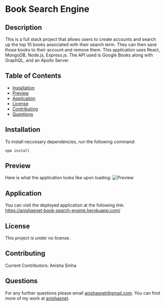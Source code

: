 
# Book Search Engine

## Description
This is a full stack project that allows users to create accounts and search up the top 10 books associated with their search term. They can then save those books to their account and remove them. This application uses React, MongoDB, Node.js, Express.js. The API used is Google Books along with GraphQL, and an Apollo Server.

## Table of Contents
* [Installation](#installation)
* [Preview](#preview)
* [Application](#application)
* [License](#license)
* [Contributing](#contributing)
* [Questions](#questions)

## Installation

To install neccesary dependencies, run the following command:

```
npm install
```
## Preview

Here is what the application looks like upon loading:
![Preview](https://drive.google.com/uc?export=view&id=1fwao1l5Np915T_a_vrMp4YHXqcCPhoUr)

## Application

You can visit the deployed application at the following link: https://anishasnet-book-search-engine.herokuapp.com/ 

## License

This project is under no license.

## Contributing

Current Contributors: Anisha Sinha

## Questions

For any further questions please email anishasnet@gmail.com. You can find more of my work at [anishasnet](https://github.com/anishasnet).
    